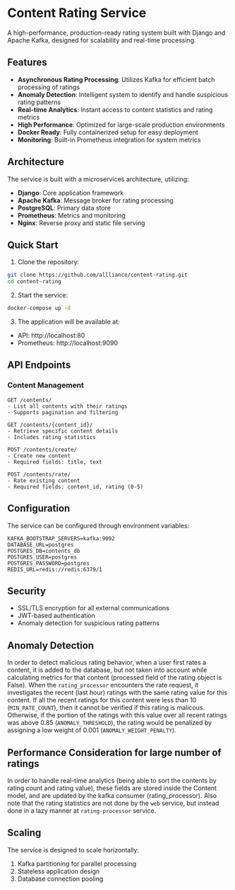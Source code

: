 # Content Rating Service

A high-performance, production-ready rating system built with Django and Apache Kafka, designed for scalability and real-time processing.

## Features

- **Asynchronous Rating Processing**: Utilizes Kafka for efficient batch processing of ratings
- **Anomaly Detection**: Intelligent system to identify and handle suspicious rating patterns
- **Real-time Analytics**: Instant access to content statistics and rating metrics
- **High Performance**: Optimized for large-scale production environments
- **Docker Ready**: Fully containerized setup for easy deployment
- **Monitoring**: Built-in Prometheus integration for system metrics

## Architecture

The service is built with a microservices architecture, utilizing:

- **Django**: Core application framework
- **Apache Kafka**: Message broker for rating processing
- **PostgreSQL**: Primary data store
- **Prometheus**: Metrics and monitoring
- **Nginx**: Reverse proxy and static file serving

## Quick Start

1. Clone the repository:
```bash
git clone https://github.com/allliance/content-rating.git
cd content-rating
```

2. Start the service:
```bash
docker-compose up -d
```

3. The application will be available at:
- API: http://localhost:80
- Prometheus: http://localhost:9090

## API Endpoints

### Content Management

```
GET /contents/
- List all contents with their ratings
- Supports pagination and filtering

GET /contents/{content_id}/
- Retrieve specific content details
- Includes rating statistics

POST /contents/create/
- Create new content
- Required fields: title, text

POST /contents/rate/
- Rate existing content
- Required fields: content_id, rating (0-5)
```

## Configuration
The service can be configured through environment variables:

```
KAFKA_BOOTSTRAP_SERVERS=kafka:9092
DATABASE_URL=postgres
POSTGRES_DB=contents_db
POSTGRES_USER=postgres
POSTGRES_PASSWORD=postgres
REDIS_URL=redis://redis:6379/1
```

## Security
- SSL/TLS encryption for all external communications
- JWT-based authentication
- Anomaly detection for suspicious rating patterns

## Anomaly Detection
In order to detect malicious rating behavior, when a user first rates a content, it is added to the database, but not taken into account while calculating metrics for that content (processed field of the rating object is False). When the `rating_processor` encounters the rate request, it investigates the recent (last hour) ratings with the same rating value for this content. If all the recent ratings for this content were less than 10 (`MIN_RATE_COUNT`), then it cannot be verified if this rating is malicous. Otherwise, if the portion of the ratings with this value over all recent ratings was above 0.85 (`ANOMALY_THRESHOLD`), the rating would be penalized by assigning a low weight of 0.001 (`ANOMALY_WEIGHT_PENALTY`).

## Performance Consideration for large number of ratings
In order to handle real-time analytics (being able to sort the contents by rating count and rating value), these fields are stored inside the Content model, and are updated by the kafka consumer (rating_processor). Also note that the rating statistics are not done by the `web` service, but instead done in a lazy manner at `rating-processor` service.


## Scaling
The service is designed to scale horizontally:

1. Kafka partitioning for parallel processing
2. Stateless application design
4. Database connection pooling